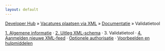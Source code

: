 ```yaml
---
layout: default
---
```


[Developer Hub](/) &raquo; [Vacatures plaatsen via XML](/jobs-xml) &raquo; [Documentatie](/jobs-xml/doc) &raquo; Validatietool

[1. Algemene informatie](/jobs-xml/doc) &middot;
[2. Uitleg XML-schema](/jobs-xml/doc/xml-schema.html) &middot;
3\. Validatietool &middot;
[4. Aanmelden nieuwe XML-feed](/jobs-xml/doc/sign-up.html) &middot;
[Optionele authorisatie](/jobs-xml/doc/auth.html) &middot;
[Voorbeelden en hulpmiddelen](/jobs-xml/doc/examples.html)
